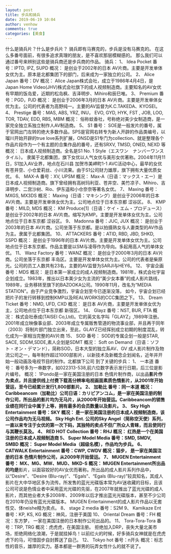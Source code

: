 ```yaml
---
layout: post
title: 步兵和骑兵
date: 2019-06-19 10:04
author: venhow
comments: true
categories: [美食]
---
```

什么是骑兵片？什么是步兵片？
骑兵即有马赛克的，步兵是没有马赛克的。
在这么多番号面前，有很多追求真理的朋友，是不喜欢那层模糊感的。
那么我们可以通过番号来辨别这些是骑兵商还是步兵商的作品。
骑兵：
1、
Idea Pocket
番号：IPTD, IPZ, SUPD
概况： 是创业于2002年的日本 AV片商。主要是开发单体女优为主。原本是北都集团下的部门，后来成为一家独立的公司。
2、
Alice Japan
番号：DV
概况： Alice Japan株式会社，成立于1986年4月4日，是Japan Home Video(JHV)株式会社旗下的成人视频制造商。主要知名的AV女优有早期的饭岛爱，近期的松岛枫、吉泽明步、Mihiro和辰巳唯。
3、
Premium
番号：PGD，PJD
概况： 是创业于2006年3月的日本 AV片商。主要是开发单体女优为主。公司的代表者为高野纯一。主要的AV监督为K.C.TAKEDA、KYOSEI。
4、
Prestige
番号：MAS, ABS, YRZ, INU， EVO, GYD, HYK, FST , JOB, LOO, TOR, TDAV, EDD, RBS, MBM
概况： 俗称蚊香社，号称绝对美少女制造商，是一家完全独立系独立制作人AV制造商。
5、
S1
番号： SOE是一般发片的番号，属于官网出门左转的绝大多数作品，SPS是官网右转专为新人开辟的作品类编号，以瑠川开始开辟的true love系列扩展，ONSD是S1专门为collection、就是整理各个作品片段作为一个有主题的合集作品的番号，还有SRXV, TMSD, ONED, NEXD 等
概况： 日本成人视频制造商。全名是S1 No. 1 Style（エスワン　ナンバーワンスタイル）。
隶属于北都集团，旗下女优以人气女优与美形女优著称。2004年11月11日，S1加入AV业界，地点在石川县 加贺市美岬町1-1 AVC活动中心，最早的女优有苍井空、小仓爱莉丝、小川流果。由于S1公司财力雄厚，旗下拥有大量优质女优。
6、
MAX-A
番号：XV, UPSM
概况： Max-A（日语：マックス・エー）是日本成人视频制造商。旗下曾经拥有高树玛利亚、苍井空、美竹凉子、Mihiro、吉泽明步、二宫沙树、Rio、伊东遥和小仓奈奈等著名女优。
7、
Maxing
番号：MXGS, MX3DS
概况： Maxing（日语：マキシング）是创业于2006年的日本 AV片商。主要是开发单体女优为主。公司地点位于日本东京都 涩谷区。
8、
KMP
番号：MILD, MDS
概况： KM Produce[1]（日语：ケイ・エム・プロデュース）是创业于2002年的日本 AV片商。缩写为KMP。主要是开发单体女优为主。公司地点位于日本东京都 涩谷区。
9、
Madonna
番号：JUC, JUX
概况： 是创业于2003年的日本 AV片商。公司坐落于东京都。是以拍摄熟女与人妻类型的AV作品为主。隶属于北都集团。
10、
ATTACKERS
番号：ATID, RBD, JBD, SHKD, SSPD
概况： 是创业于1996年的日本 AV片商。主要是开发单体女优为主。公司地点位于日本东京都。作品主要是以SM与凌辱作为导向。多起用高人气的单体女优。
11、
Wanz Factory
番号：WANZ
概况： 是创业于2000年3月的日本 AV片商。公司坐落于东京都 丰岛区。主要是开发单体女优为主。公司的代表者是柴原光。公司的员工人数共有23名，主要的AV监督为SARJI与HEY6。
12、
宇宙企画
番号：MDS
概况： 是日本第一家成立的成人视频制造商。1981年，株式会社宇宙企划成立。1983年，推出以日本美少女为主流的“美少女本番”的成人影片路线，1989年，业务移转至旗下的BAZOOKA公司。1990年11月，改名为“MEDIA STATION”。由于产业竞争激烈，宇宙企划至今已逐渐没落， 如今，宇宙企划已经把片子的发行转移到控制KMP以及REALWORKS的CCC集团之下。
13、
Dream Ticket
番号：NMD, UFD, CXD
概况： 是日本 AV片商，主要是开发单体女优为主，公司地点位于日本东京都 新宿区。
14、
Glayz
番号：NST, BUR, FTA
概况： 株式会社泰成(TAISEI Co,Ltd)。它的英文名字叫「GLAYZ」,1989年注册。2001年成立映像事业部、2003年成立专属贩售管道的物流事业部，并且再于同年（2003）将制片部门独立出来，至此，GLAYZ已经挥别成立初期的制度混乱，转化成为一家相当完整的AV片商
15、
SOD
番号： SOD的专属企划一般是STAR, SACE, SDDM,SDDE,素人企划是SDMT
概况： Soft on Demand（日语：ソフト・オン・デマンド），简称SOD，日本大型的独立系AV、GV 成人影片制作及物流公司之一，每年制作超过1000部影片，以新技术及新概念企划闻名，近年并开始一般动画及电视节目的制作。北都旗下公司
到了关键的步兵：
1、
一本道
番号： 番号多为一串数字，如022313-538,前六位数字表示发行日期，后三位是影片编号。
概况： 1Pondo是一家在美国注册的日本 色情片制作商，以出品<strong>影片作为卖点，并且提供线上付费下载高分辨率电视画面素质色情影片，从2001年开始营运，至今已经累计发行1,800部影片。
2、
加勒比
番号：同一本道
概况： Caribbeancom（加勒比）公司日语：カリビアンコム，是一家在美国注册的制作公司，所出品的影片均为无马片，从2000年开始营运。Caribbeancom的销售业绩在同行业中属于上等，拥有最多的会员数量以及影片。
3、
Sky High Entertainment
番号：SKY
概况： 是一家在美国注册的日本成人视频制造商，该公司作品均为无马视频。 Sky High Ent. 公司的Sky Angel（简称空天使）系列，一直以来专注于女优的第一次下码，其独特的卖点不但广所众人青睐，而且使同行与其鞭长莫及。
4、
RED HOT Collection
番号：RHJ
概况： 红热是一个在美国注册的日本成人视频制造商
5、
Super Model Media
番号：SMD, SMDV, SMBD
概况： Super Model Media（超级名模），作品均为步兵。
6、
CATWALK Entertainment
番号：CWP, CWDV
概况：猫步， 是一家在美国注册的日本 色情片制作公司，从2009年开始营运。
7、
MUGEN Entertainment
番号： MX、MG、MW、MUD、MKD-S
概况： MUGEN Entertainment所出品的均是</strong>影片，以面容姣好的AV女优而著称。所出品的成人影片系列作品中，以“Desire”、“Desire (Blu-ray)”、“Egals”、“Egals (Blu-ray)”较具知名，其成人影片在大中华地区多为流传。所发售的蓝光光碟版本常为AV迷收藏的目标，且该公司可说是色情业者中采用蓝光光碟的先驱，在2007年就推出了蓝光光碟的成人影片，而其他业者大多2008年、2009年以后才推出蓝光光碟版本，甚至不少公司在2010年仍没有蓝光光碟版本。
MUGEN Entertainment的成人影片作品以无套性交、体neishe精为卖点。
8、
stage 2 media
番号：S2M
9、
Kamikaze Ent
番号：KP, KS, KG
概况：神风，注册于美国
10、
Oriental Dream
番号：FH
概况：东方梦， 一家在美国注册的日本制作公司出品的。
11、
Tora-Tora-Tora
番号：TRP, TRG
概况：虎虎虎，在美国注册。 拒绝加入DRP，丧失大量北美市场，拒绝网络化浪潮，于是就挂掉鸟！以前红火的时候，好多骑兵女神就是在虎虎虎下的马，可惜固步自封葬送了自己。
12、
Tokyo hot
番号：n开头
概况：标志性的音乐，雄厚的实力。基本都是一群男的玩弄女性什么的就不说了。
